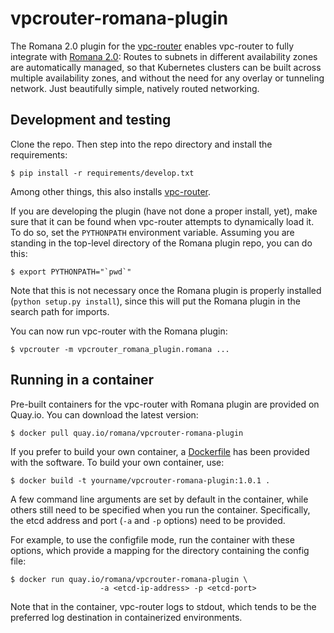 # vpcrouter-romana-plugin

The Romana 2.0 plugin for the
[vpc-router](https://github.com/romana/vpc-router) enables vpc-router
to fully integrate with [Romana 2.0](https://github.com/romana/romana): Routes
to subnets in different availability zones are automatically managed, so that
Kubernetes clusters can be built across multiple availability zones, and
without the need for any overlay or tunneling network. Just beautifully simple,
natively routed networking.

## Development and testing

Clone the repo. Then step into the repo directory and install the requirements:

    $ pip install -r requirements/develop.txt

Among other things, this also installs
[vpc-router](https://github.com/romana/vpc-router).

If you are developing the plugin (have not done a proper install, yet), make
sure that it can be found when vpc-router attempts to dynamically load it. To
do so, set the `PYTHONPATH` environment variable. Assuming you are standing in
the top-level directory of the Romana plugin repo, you can do this:

    $ export PYTHONPATH="`pwd`"

Note that this is not necessary once the Romana plugin is properly installed
(`python setup.py install`), since this will put the Romana plugin in the
search path for imports.

You can now run vpc-router with the Romana plugin:

    $ vpcrouter -m vpcrouter_romana_plugin.romana ...

## Running in a container

Pre-built containers for the vpc-router with Romana plugin are provided on
Quay.io. You can download the latest version:

    $ docker pull quay.io/romana/vpcrouter-romana-plugin

If you prefer to build your own container, a [Dockerfile](Dockerfile) has been
provided with the software. To build your own container, use:

    $ docker build -t yourname/vpcrouter-romana-plugin:1.0.1 .

A few command line arguments are set by default in the container, while
others still need to be specified when you run the container. Specifically,
the etcd address and port (`-a` and `-p` options) need to be provided.

For example, to use the configfile mode, run the container with these options,
which provide a mapping for the directory containing the config file:

    $ docker run quay.io/romana/vpcrouter-romana-plugin \
                        -a <etcd-ip-address> -p <etcd-port>

Note that in the container, vpc-router logs to stdout, which tends to be the
preferred log destination in containerized environments.

